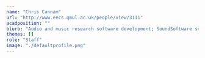 ```yaml
---
name: "Chris Cannam"
url: "http://www.eecs.qmul.ac.uk/people/view/3111"
acadposition: ""
blurb: "Audio and music research software development; SoundSoftware services"
themes: []
role: "Staff"
image: "./defaultprofile.png"
---
```

